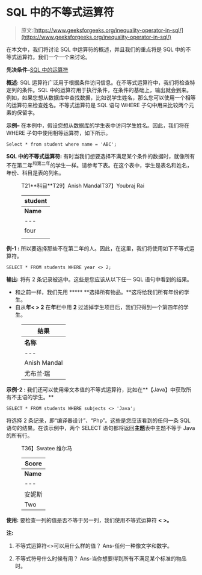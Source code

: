 # SQL 中的不等式运算符

> 原文:[https://www.geeksforgeeks.org/inequality-operator-in-sql/](https://www.geeksforgeeks.org/inequality-operator-in-sql/)

在本文中，我们将讨论 SQL 中运算符的概述，并且我们的重点将是 SQL 中的不等式运算符。我们一个一个来讨论。

**先决条件–**[SQL 中的运算符](https://www.geeksforgeeks.org/sql-arithmetic-operators/)

**概述:**
SQL 运算符广泛用于根据条件访问信息。在不等式运算符中，我们将检查特定列的条件。SQL 中的运算符用于执行条件，在条件的基础上，输出就会到来。例如，如果您想从数据库中查找数据，比如说学生姓名，那么您可以使用一个相等的运算符来检查姓名。不等式运算符是 SQL 语句 WHERE 子句中用来比较两个元素的保留字。

**示例–**
在本例中，假设您想从数据库的学生表中访问学生姓名。因此，我们将在 WHERE 子句中使用相等运算符，如下所示。

```
Select * from student where name = 'ABC';
```

**SQL 中的不等式运算符:**
有时当我们想要选择不满足某个条件的数据时，就像所有不在第二年<sup>和第二年</sup>的学生一样。请参考下表。在这个表中，学生是表名和姓名，年份、科目是表的列名。

<figure class="table">T21**科目**T29】Anish MandalT37】Youbraj Rai

| student |
| --- |
| **Name** | **year** |
| --- | --- |
| four | Compiler design |
|  |

</figure>

**例-1 :**
所以要选择那些不在第二年的人。因此，在这里，我们将使用如下不等式运算符。

```
SELECT * FROM students WHERE year <> 2;
```

**输出:**
将有 2 条记录被选中。这些是您应该从以下任一 SQL 语句中看到的结果。

*   和之前一样，我们先用 ***** **选择所有物品。**这将给我们所有年份的学生。
*   自从**年< > 2** 在**年**栏中用 **2** 过滤掉学生项目后，我们只得到一个第四年的学生。

<figure class="table">

| **结果** |
| --- |
| **名称** | **年** | **受试者** |
| --- | --- | --- |
| Anish Mandal | four | 编译程序设计 |
| 尤布兰·瑞 | four | Java 语言(一种计算机语言，尤用于创建网站) |

</figure>

**示例-2 :**
我们还可以使用带文本值的不等式运算符，比如在**【Java】中获取所有不主语的学生。**

```
SELECT * FROM students WHERE subjects <> 'Java';
```

将选择 2 条记录，即“编译器设计”、“Php”。这些是您应该看到的任何一条 SQL 语句的结果。在该示例中，两个 SELECT 语句都将返回**主题**表中主题不等于 Java 的所有行。

<figure class="table">T36】Swatee 维尔马

| **Score** |
| --- |
| **Name** | **year** | T21] subjects |
| --- | --- | --- |
| 安妮斯 | four | Compiler design |
| Two |

</figure>

**使用:**
要检查一列的值是否不等于另一列，我们使用不等式运算符 **< >。**

**注:**

1.  不等式运算符<>可以用什么样的值？
    Ans-任何一种像文字和数字。

2.  不等式符号什么时候有用？
    Ans-当你想要得到所有不满足某个标准的物品时。